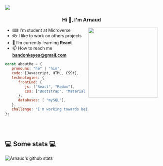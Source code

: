 ![](https://img.shields.io/badge/Microverse-blueviolet)
<h3 align="center">Hi 👋, I'm Arnaud</h3>

<img align='right' src="https://media.giphy.com/media/M9gbBd9nbDrOTu1Mqx/giphy.gif" width="230">

- ⌨ I'm student at Microverse
- 👓 I like to work on others projects
- 🌱 I’m currently learning **React**
- 📫 How to reach me **bandonkeyea@gmail.com**



```javascript
const aboutMe = {
   pronouns: "he" | "him",
   code: [Javascript, HTML, CSSt],
   technologies: {
      frontEnd: {
         js: ["React", "Redux"],
         css: ["Bootstrap", "Material Design", "Semantic UI"]
      },
      databases: [ "mySQL"],
   },
   challenge: "I'm working towards being able to run a marathon.",
};
```
</br></br>
<h2>💻 Some stats 💻</h2>

![Arnaud's github stats](https://github-readme-stats.vercel.app/api?username=ArnaudBand&show_icons=true&title_color=fff&icon_color=79ff97&text_color=9f9f9f&bg_color=151515)
